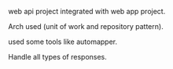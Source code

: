 web api project integrated with web app project.

Arch used (unit of work and repository pattern).

used some tools like automapper.

Handle all types of responses.
